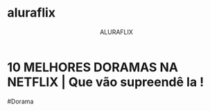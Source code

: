 # aluraflix
<html>
<head>
   <link rel="stylesheet" href="styles.css"/> 
   <title>ALURAFLIX</title>   
</head>
<body>
<header>ALURAFLIX</header>

<div>
<h1>10 MELHORES DORAMAS NA NETFLIX | Que vão supreendê la !</h1>
<p>#Dorama</p>
</div>


<div
<iframe width="560" height="315" src="https://www.youtube.com/embed/Xr9qWLTusYM?si=ezTB5-EtLHMnk25T" title="YouTube video player" frameborder="0" allow="accelerometer; autoplay; clipboard-write; encrypted-media; gyroscope; picture-in-picture; web-share" referrerpolicy="strict-origin-when-cross-origin" allowfullscreen></iframe>
</body>

</html>
